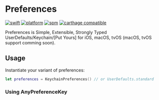 # Preferences

[![swift](https://img.shields.io/badge/swift-4.0+-orange.svg)](https://github.com/diejmon/Preferences/releases)
[![platform](https://img.shields.io/badge/Platform-iOS-orange.svg)](https://apple.com/)
[![spm](https://img.shields.io/badge/spm-compatible-brightgreen.svg)](https://swift.org)
[![carthage compatible](https://img.shields.io/badge/carthage-compatible-brightgreen.svg)](https://github.com/Carthage/Carthage)

Preferences is Simple, Extensible, Strongly Typed UserDefaults/Keychain/[Put Yours] for iOS, macOS, tvOS (macOS, tvOS support comming soon).

## Usage

Instantiate your variant of preferences:
```swift
let preferences = KeychainPreferences() // or UserDefaults.standard
```

### Using AnyPreferenceKey



